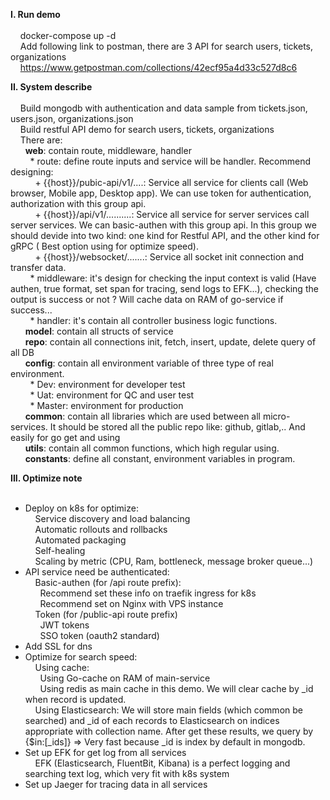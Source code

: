 **I. Run demo<br/><br/>**
&nbsp;&nbsp;&nbsp;&nbsp;docker-compose up -d<br/>
&nbsp;&nbsp;&nbsp;&nbsp;Add following link to postman, there are 3 API for search users, tickets, organizations<br/>
&nbsp;&nbsp;&nbsp;&nbsp;https://www.getpostman.com/collections/42ecf95a4d33c527d8c6

**II. System describe<br/><br/>**
&nbsp;&nbsp;&nbsp;&nbsp;Build mongodb with authentication and data sample from tickets.json, users.json, organizations.json<br/>
&nbsp;&nbsp;&nbsp;&nbsp;Build restful API demo for search users, tickets, organizations<br/>
&nbsp;&nbsp;&nbsp;&nbsp;There are:<br/> 
&nbsp;&nbsp;&nbsp;&nbsp;&nbsp;&nbsp;**web**: contain route, middleware, handler<br/>
&nbsp;&nbsp;&nbsp;&nbsp;&nbsp;&nbsp;&nbsp;&nbsp;* route: define route inputs and service will be handler. Recommend designing:<br/>
&nbsp;&nbsp;&nbsp;&nbsp;&nbsp;&nbsp;&nbsp;&nbsp;&nbsp;&nbsp;+ {{host}}/pubic-api/v1/....: Service all service for clients call (Web browser, Mobile app, Desktop app). We can use token for authentication, authorization with this group api.<br/>
&nbsp;&nbsp;&nbsp;&nbsp;&nbsp;&nbsp;&nbsp;&nbsp;&nbsp;&nbsp;+ {{host}}/api/v1/..........: Service all service for server services call server services. We can basic-authen with this group api. In this group we should devide into two kind: one kind for Restful API, and the other kind for gRPC ( Best option using for optimize speed).<br/>
&nbsp;&nbsp;&nbsp;&nbsp;&nbsp;&nbsp;&nbsp;&nbsp;&nbsp;&nbsp;+ {{host}}/websocket/.......: Service all socket init connection and transfer data.<br/>
&nbsp;&nbsp;&nbsp;&nbsp;&nbsp;&nbsp;&nbsp;&nbsp;* middleware: it's design for checking the input context is valid (Have authen, true format, set span for tracing, send logs to EFK...), checking the output is success or not ? Will cache data on RAM of go-service if success...<br/>
&nbsp;&nbsp;&nbsp;&nbsp;&nbsp;&nbsp;&nbsp;&nbsp;* handler: it's contain all controller business logic functions.<br/>
&nbsp;&nbsp;&nbsp;&nbsp;&nbsp;&nbsp;**model**: contain all structs of service<br/>
&nbsp;&nbsp;&nbsp;&nbsp;&nbsp;&nbsp;**repo**: contain all connections init, fetch, insert, update, delete query of all DB<br/>
&nbsp;&nbsp;&nbsp;&nbsp;&nbsp;&nbsp;**config**: contain all environment variable of three type of real environment. <br/>
&nbsp;&nbsp;&nbsp;&nbsp;&nbsp;&nbsp;&nbsp;&nbsp;* Dev: environment for developer test<br/>
&nbsp;&nbsp;&nbsp;&nbsp;&nbsp;&nbsp;&nbsp;&nbsp;* Uat: environment for QC and user test<br/>
&nbsp;&nbsp;&nbsp;&nbsp;&nbsp;&nbsp;&nbsp;&nbsp;* Master: environment for production<br/>
&nbsp;&nbsp;&nbsp;&nbsp;&nbsp;&nbsp;**common**: contain all libraries which are used between all micro-services. It should be stored all the public repo like: github, gitlab,.. And easily for go get and using<br/>
&nbsp;&nbsp;&nbsp;&nbsp;&nbsp;&nbsp;**utils**: contain all common functions,  which high regular using.<br/>
&nbsp;&nbsp;&nbsp;&nbsp;&nbsp;&nbsp;**constants**: define all constant, environment variables in program.<br/>

**III. Optimize note<br/><br/>**
* Deploy on k8s for optimize: <br/>
&nbsp;&nbsp;&nbsp;&nbsp;Service discovery and load balancing<br/>
&nbsp;&nbsp;&nbsp;&nbsp;Automatic rollouts and rollbacks<br/>
&nbsp;&nbsp;&nbsp;&nbsp;Automated packaging<br/>
&nbsp;&nbsp;&nbsp;&nbsp;Self-healing<br/>
&nbsp;&nbsp;&nbsp;&nbsp;Scaling by metric (CPU, Ram, bottleneck, message broker queue...)<br/>
* API service need be authenticated: <br/>
&nbsp;&nbsp;&nbsp;&nbsp;Basic-authen (for /api route prefix): <br/>
&nbsp;&nbsp;&nbsp;&nbsp;&nbsp;&nbsp;Recommend set these info on traefik ingress for k8s<br/>
&nbsp;&nbsp;&nbsp;&nbsp;&nbsp;&nbsp;Recommend set on Nginx with VPS instance<br/>
&nbsp;&nbsp;&nbsp;&nbsp;Token (for /public-api route prefix)<br/>
&nbsp;&nbsp;&nbsp;&nbsp;&nbsp;&nbsp;JWT tokens<br/>
&nbsp;&nbsp;&nbsp;&nbsp;&nbsp;&nbsp;SSO token (oauth2 standard)<br/>
* Add SSL for dns<br/>
* Optimize for search speed: <br/>
&nbsp;&nbsp;&nbsp;&nbsp;Using cache:<br/>
&nbsp;&nbsp;&nbsp;&nbsp;&nbsp;&nbsp;Using Go-cache on RAM of main-service<br/>
&nbsp;&nbsp;&nbsp;&nbsp;&nbsp;&nbsp;Using redis as main cache in this demo. We will clear cache by _id when record is updated.<br/>
&nbsp;&nbsp;&nbsp;&nbsp;Using Elasticsearch: We will store main fields (which common be searched) and _id of each records to Elasticsearch on indices appropriate with collection name. After get these results, we query by {$in:[_ids]} => Very fast because _id is index by default in mongodb.<br/>
* Set up EFK for get log from all services<br/>
&nbsp;&nbsp;&nbsp;&nbsp;EFK (Elasticsearch, FluentBit, Kibana) is a perfect logging and searching text log, which very fit with k8s system<br/>
* Set up Jaeger for tracing data in all services<br/>

